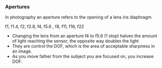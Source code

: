 ### Apertures

In photography an aperture refers to the opening of a lens iris diaphragm.

f1, f1.4, f2, f2.8, f4, f5.6 , f8, f11, f16, f22

- Changing the lens from an aperture f4 to f5.6 (1 stop) halves the amount of light reaching the sensor, the opposite way doubles the light
- They are control the DOF, which is the area of acceptable sharpness in an image.
- As you move father from the subject you are focused on, you increase DOF.
